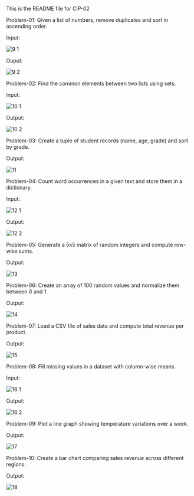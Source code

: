 This is the README file for ClP-02

Problem-01:  Given a list of numbers, remove duplicates and sort in ascending order.

Input:

![9 1](https://github.com/user-attachments/assets/a665cf08-4e08-4bb0-b932-3661fb37a9f5)

Ouput:

![9 2](https://github.com/user-attachments/assets/38555a66-2060-4a40-93dc-20fdac0f438f)

Problem-02: Find the common elements between two lists using sets.

Input:

![10 1](https://github.com/user-attachments/assets/5ab658ca-7e5d-4286-af4b-3d7c3ed79f33)

Output:

![10 2](https://github.com/user-attachments/assets/33ac3e1d-0883-4dbf-9a32-1cf606a869d0)

Problem-03: Create a tuple of student records (name, age, grade) and sort by grade.

Output:

![11](https://github.com/user-attachments/assets/e9994b98-4022-457c-8c2f-c6d0bc7a61d8)

Problem-04: Count word occurrences in a given text and store them in a dictionary.

Input:

![12 1](https://github.com/user-attachments/assets/5e372302-ad9d-429b-808b-bc1ed63a5116)

Output:

![12 2](https://github.com/user-attachments/assets/8b415db9-7f34-4412-be6c-3d9c283dba38)

Problem-05: Generate a 5x5 matrix of random integers and compute row-wise sums.

Output:

![13](https://github.com/user-attachments/assets/9829ee80-ee73-4140-ab57-e2b05a1cc762)

Problem-06: Create an array of 100 random values and normalize them between 0 and 1.

Output:

![14](https://github.com/user-attachments/assets/8bb6b9fc-4a16-4c66-98b9-be52b3344fba)

Problem-07:  Load a CSV file of sales data and compute total revenue per product.

Output:

![15](https://github.com/user-attachments/assets/81f9da69-1f32-4c14-873f-6daf3f0d059b)

Problem-08: Fill missing values in a dataset with column-wise means.

Input:

![16 1](https://github.com/user-attachments/assets/36e4cf5a-9857-4e0e-868e-b4b9e2a9c079)

Output:

![16 2](https://github.com/user-attachments/assets/5fa98f28-5672-4f32-a523-57f031ad4768)

Problem-09: Plot a line graph showing temperature variations over a week.

Output:

![17](https://github.com/user-attachments/assets/73b83703-73de-42b7-baf2-f63f7162b2ad)

Problem-10: Create a bar chart comparing sales revenue across different regions.

Output:

![18](https://github.com/user-attachments/assets/2820a278-c259-4fdb-8311-c36c19576a0c)
